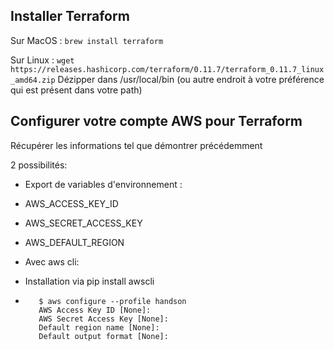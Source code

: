 ## Installer Terraform

Sur MacOS : 
``` brew install terraform ```

Sur Linux :
``` wget https://releases.hashicorp.com/terraform/0.11.7/terraform_0.11.7_linux_amd64.zip ```
Dézipper dans /usr/local/bin (ou autre endroit à votre préférence qui est présent dans votre path)


## Configurer votre compte AWS pour Terraform
Récupérer les informations tel que démontrer précédemment 

2 possibilités:

* Export de variables d'environnement :

 * AWS_ACCESS_KEY_ID
 * AWS_SECRET_ACCESS_KEY
 * AWS_DEFAULT_REGION

* Avec aws cli:
 * Installation via pip install awscli
 * ```
      $ aws configure --profile handson
      AWS Access Key ID [None]:
      AWS Secret Access Key [None]:
      Default region name [None]:
      Default output format [None]:
```
